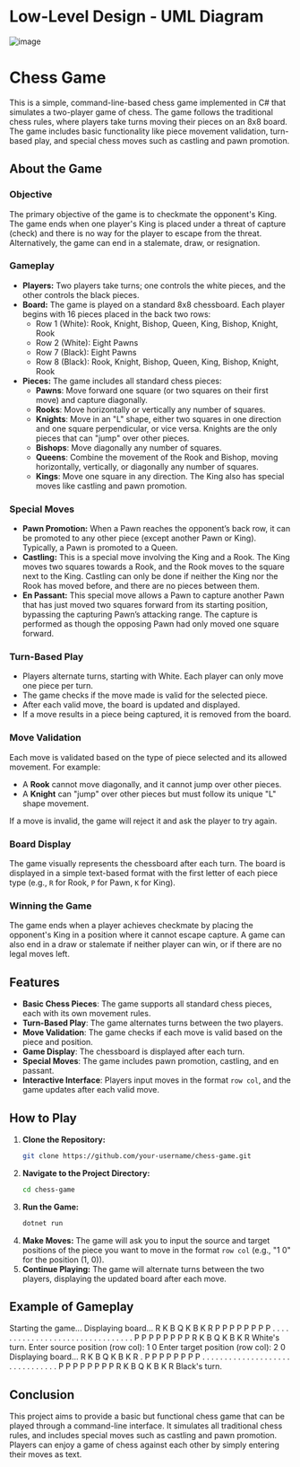 # Low-Level Design - UML Diagram
![image](https://github.com/user-attachments/assets/464b762d-2041-4dd0-8b2f-2745e6a5c64f)


# Chess Game

This is a simple, command-line-based chess game implemented in C# that simulates a two-player game of chess. The game follows the traditional chess rules, where players take turns moving their pieces on an 8x8 board. The game includes basic functionality like piece movement validation, turn-based play, and special chess moves such as castling and pawn promotion.

## About the Game

### Objective
The primary objective of the game is to checkmate the opponent's King. The game ends when one player's King is placed under a threat of capture (check) and there is no way for the player to escape from the threat. Alternatively, the game can end in a stalemate, draw, or resignation.

### Gameplay
- **Players:** Two players take turns; one controls the white pieces, and the other controls the black pieces.
- **Board:** The game is played on a standard 8x8 chessboard. Each player begins with 16 pieces placed in the back two rows:
  - Row 1 (White): Rook, Knight, Bishop, Queen, King, Bishop, Knight, Rook
  - Row 2 (White): Eight Pawns
  - Row 7 (Black): Eight Pawns
  - Row 8 (Black): Rook, Knight, Bishop, Queen, King, Bishop, Knight, Rook
- **Pieces:** The game includes all standard chess pieces:
  - **Pawns**: Move forward one square (or two squares on their first move) and capture diagonally.
  - **Rooks**: Move horizontally or vertically any number of squares.
  - **Knights**: Move in an "L" shape, either two squares in one direction and one square perpendicular, or vice versa. Knights are the only pieces that can "jump" over other pieces.
  - **Bishops**: Move diagonally any number of squares.
  - **Queens**: Combine the movement of the Rook and Bishop, moving horizontally, vertically, or diagonally any number of squares.
  - **Kings**: Move one square in any direction. The King also has special moves like castling and pawn promotion.

### Special Moves
- **Pawn Promotion:** When a Pawn reaches the opponent’s back row, it can be promoted to any other piece (except another Pawn or King). Typically, a Pawn is promoted to a Queen.
- **Castling:** This is a special move involving the King and a Rook. The King moves two squares towards a Rook, and the Rook moves to the square next to the King. Castling can only be done if neither the King nor the Rook has moved before, and there are no pieces between them.
- **En Passant:** This special move allows a Pawn to capture another Pawn that has just moved two squares forward from its starting position, bypassing the capturing Pawn’s attacking range. The capture is performed as though the opposing Pawn had only moved one square forward.

### Turn-Based Play
- Players alternate turns, starting with White. Each player can only move one piece per turn.
- The game checks if the move made is valid for the selected piece.
- After each valid move, the board is updated and displayed.
- If a move results in a piece being captured, it is removed from the board.

### Move Validation
Each move is validated based on the type of piece selected and its allowed movement. For example:
- A **Rook** cannot move diagonally, and it cannot jump over other pieces.
- A **Knight** can "jump" over other pieces but must follow its unique "L" shape movement.

If a move is invalid, the game will reject it and ask the player to try again.

### Board Display
The game visually represents the chessboard after each turn. The board is displayed in a simple text-based format with the first letter of each piece type (e.g., `R` for Rook, `P` for Pawn, `K` for King).

### Winning the Game
The game ends when a player achieves checkmate by placing the opponent's King in a position where it cannot escape capture. A game can also end in a draw or stalemate if neither player can win, or if there are no legal moves left.

## Features

- **Basic Chess Pieces**: The game supports all standard chess pieces, each with its own movement rules.
- **Turn-Based Play**: The game alternates turns between the two players.
- **Move Validation**: The game checks if each move is valid based on the piece and position.
- **Game Display**: The chessboard is displayed after each turn.
- **Special Moves**: The game includes pawn promotion, castling, and en passant.
- **Interactive Interface**: Players input moves in the format `row col`, and the game updates after each valid move.

## How to Play

1. **Clone the Repository:**
    ```bash
    git clone https://github.com/your-username/chess-game.git
    ```
2. **Navigate to the Project Directory:**
    ```bash
    cd chess-game
    ```
3. **Run the Game:**
    ```bash
    dotnet run
    ```
4. **Make Moves:**
    The game will ask you to input the source and target positions of the piece you want to move in the format `row col` (e.g., "1 0" for the position (1, 0)).
5. **Continue Playing:**
    The game will alternate turns between the two players, displaying the updated board after each move.

## Example of Gameplay

Starting the game...
Displaying board...
R K B Q K B K R
P P P P P P P P
. . . . . . . .
. . . . . . . .
. . . . . . . .
. . . . . . . .
P P P P P P P P
R K B Q K B K R
White's turn.
Enter source position (row col): 1 0
Enter target position (row col): 2 0
Displaying board...
R K B Q K B K R
. P P P P P P P
P . . . . . . .
. . . . . . . .
. . . . . . . .
. . . . . . . .
P P P P P P P P
R K B Q K B K R
Black's turn.


## Conclusion

This project aims to provide a basic but functional chess game that can be played through a command-line interface. It simulates all traditional chess rules, and includes special moves such as castling and pawn promotion. Players can enjoy a game of chess against each other by simply entering their moves as text.
